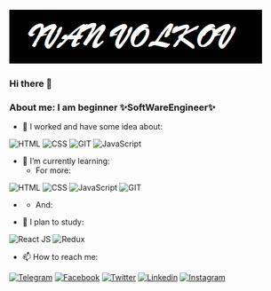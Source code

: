 [![Header](assets\header.png)](https://discord.com/channels/@me)

### Hi there 👋

<!--
**ubahbojikob/ubahbojikob** is a ✨ _special_ ✨ repository because its `README.md` (this file) appears on your GitHub profile.

Here are some ideas to get you started: -->

### About me: I am beginner ✨SoftWareEngineer✨

- 🔭 I worked and have some idea about:

![HTML](https://img.shields.io/badge/-HTML-090909?style=for-the-badge&logo=HTML&logoColor=E9D54D)
![CSS](https://img.shields.io/badge/-CSS-090909?style=for-the-badge&logo=HTML&logoColor=E9D54D)
![GIT](https://img.shields.io/badge/-GIT-090909?style=for-the-badge&logo=Git&logoColor)
![JavaScript](https://img.shields.io/badge/-JavaScript-090909?style=for-the-badge&logo=JavaScript&logoColor=E9D54D)

- 🌱 I’m currently learning:
  - For more:

![HTML](https://img.shields.io/badge/-HTML-090909?style=for-the-badge&logo=HTML&logoColor=E9D54D)
![CSS](https://img.shields.io/badge/-CSS-090909?style=for-the-badge&logo=CSS&logoColor=E9D54D)
![JavaScript](https://img.shields.io/badge/-JavaScript-090909?style=for-the-badge&logo=JavaScript&logoColor=E9D54D)
![GIT](https://img.shields.io/badge/-GIT-090909?style=for-the-badge&logo=Git&logoColor)

- - And:

- 🤔 I plan to study:

![React JS](https://img.shields.io/badge/-React-090909?style=for-the-badge&logo=React&logoColor=9cf)
![Redux](https://img.shields.io/badge/-Redux-090909?style=for-the-badge&logo=Redux&logoColor=ff69b4)

- 📫 How to reach me:

[![Telegram](https://img.shields.io/badge/-Telegram-090909?style=for-the-badge&logo=Telegram&logoColor)](<(https://t.me/IvanWolkov)>)
[![Facebook](https://img.shields.io/badge/-Facebook-090909?style=for-the-badge&logo=Facebook&logoColor=)]('!#')
[![Twitter](https://img.shields.io/badge/-Linkedin-090909?style=for-the-badge&logo=Linkedin&logoColor=)]('!#')
[![Linkedin](https://img.shields.io/badge/-Twitter-090909?style=for-the-badge&logo=Twitter&logoColor=)]('!#')
[![Instagram](https://img.shields.io/badge/-Instagram-090909?style=for-the-badge&logo=Instagram&logoColor=)](https://www.instagram.com/in100rpam/)

<!--- 👯 I’m looking to collaborate on ...

- 💬 Ask me about ...
- 📫 How to reach me: 123...
- 😄 Pronouns:
- ⚡ Fun fact: ...
-->
